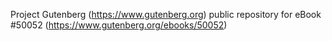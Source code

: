 Project Gutenberg (https://www.gutenberg.org) public repository for
eBook #50052 (https://www.gutenberg.org/ebooks/50052)
